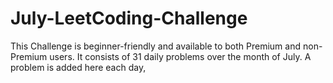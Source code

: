 # July-LeetCoding-Challenge
This Challenge is beginner-friendly and available to both Premium and non-Premium users. It consists of 31 daily problems over the month of July. A problem is added here each day,
